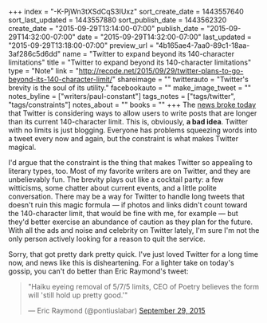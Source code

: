 +++
index = "-K-PjWn3tXSdCqS3IUxz"
sort_create_date = 1443557640
sort_last_updated = 1443557880
sort_publish_date = 1443562320
create_date = "2015-09-29T13:14:00-07:00"
publish_date = "2015-09-29T14:32:00-07:00"
date = "2015-09-29T14:32:00-07:00"
last_updated = "2015-09-29T13:18:00-07:00"
preview_url = "4b165ae4-7aa0-89c1-18aa-3af286c5d6dd"
name = "Twitter to expand beyond its 140-character limitations"
title = "Twitter to expand beyond its 140-character limitations"
type = "Note"
link = "http://recode.net/2015/09/29/twitter-plans-to-go-beyond-its-140-character-limit/"
shareimage = ""
twitterauto = "Twitter's brevity is the soul of its utility."
facebookauto = ""
make_image_tweet = ""
notes_byline = ["writers/paul-constant"]
tags_notes = ["tags/twitter", "tags/constraints"]
notes_about = ""
books = ""
+++
The [news broke today](http://recode.net/2015/09/29/twitter-plans-to-go-beyond-its-140-character-limit/) that Twitter is considering ways to allow users to write posts that are longer than its current 140-character limit. This is, obviously, **a bad idea**. Twitter with no limits is just blogging. Everyone has problems squeezing words into a tweet every now and again, but the constraint is what makes Twitter magical. 

I'd argue that the constraint is the thing that makes Twitter so appealing to literary types, too. Most of my favorite writers are on Twitter, and they are unbelievably fun. The brevity plays out like a cocktail party: a few witticisms, some chatter about current events, and a little polite conversation. There may be a way for Twitter to handle long tweets that doesn't ruin this magic formula — if photos and links didn't count toward the 140-character limit, that would be fine with me, for example — but they'd better exercise an abundance of caution as they plan for the future. With all the ads and noise and celebrity on Twitter lately, I'm sure I'm not the only person actively looking for a reason to quit the service. 

Sorry, that got pretty dark pretty quick. I've just loved Twitter for a long time now, and news like this is disheartening. For a lighter take on today's gossip, you can't do better than Eric Raymond's tweet:

<blockquote class="twitter-tweet" lang="en"><p lang="en" dir="ltr">&quot;Haiku eyeing removal of 5/7/5 limits, CEO of Poetry believes the form will &#39;still hold up pretty good.&#39;&quot;</p>&mdash; Eric Raymond (@pontiuslabar) <a href="https://twitter.com/pontiuslabar/status/648922977132675073">September 29, 2015</a></blockquote>